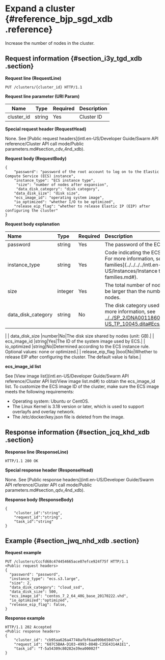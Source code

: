 # Expand a cluster {#reference_bjp_sgd_xdb .reference}

Increase the number of nodes in the cluster.

## Request information {#section_i3y_tgd_xdb .section}

 **Request line \(RequestLine\)** 

``` {#codeblock_hl8_eun_vn8}
PUT /clusters/{cluster_id} HTTP/1.1
```

 **Request line parameter \(URI Param\)** 

|Name|Type|Required|Description|
|----|----|--------|-----------|
| cluster\_id |string|Yes|Cluster ID|

 **Special request header \(RequestHead\)** 

None. See [Public request headers](intl.en-US/Developer Guide/Swarm API reference/Cluster API call mode/Public parameters.md#section_cdv_4nd_xdb).

 **Request body \(RequestBody\)** 

``` {#codeblock_e8g_reh_eby}
{
    "password": "password of the root account to log on to the Elastic Compute Service (ECS) instance",
    "instance_type": "ECS instance type",
     "size": "number of nodes after expansion",
     "data_disk_category": "disk category",
    "data_disk_size": "disk size",
    "ecs_image_id": "operating system image",
    "io_optimized": "whether I/O to be optimized",
    "release_eip_flag": "whether to release Elastic IP (EIP) after configuring the cluster"
}
```

 **Request body explanation** 

|Name|Type|Required|Description|
|:---|:---|:-------|:----------|
| password |string|Yes|The password of the ECS instance.|
| instance\_type |string|Yes|Code indicating the ECS instance type. For more information, see [Instance type families](../../../../intl.en-US/Instances/Instance type families.md#).|
| size |integer|Yes|The total number of nodes, which must be larger than the number of the existing nodes.|
| data\_disk\_category |string|No| The disk category used by ECS. For more information, see [../../SP\_2/DNA0011860945/EN-US\_TP\_10045.dita\#EcsApiDiskCategroy](../../SP_2/DNA0011860945/EN-US_TP_10045.dita#EcsApiDiskCategroy).

 |
| data\_disk\_size |number|No|The disk size shared by nodes \(unit: GB\).|
| ecs\_image\_id |string|Yes|The ID of the system image used by ECS.|
| io\_optimized |string|No|Determined according to the ECS instance rule. Optional values: none or optimized.|
| release\_eip\_flag |bool|No|Whether to release EIP after configuring the cluster. The default value is false.|

 **ecs\_image\_id list** 

See [View image list](intl.en-US/Developer Guide/Swarm API reference/Cluster API list/View image list.md#) to obtain the ecs\_image\_id list. To customize the ECS image ID of the cluster, make sure the ECS image meets the following requirements:

-   Operating system: Ubuntu or CentOS.
-   The Linux Kernel is 3.18 version or later, which is used to support overlayfs and overlay network.
-   The /etc/docker/key.json file is deleted from the image.

## Response information {#section_jcq_khd_xdb .section}

 **Response line \(ResponseLine\)** 

``` {#codeblock_yui_v4n_tel}
HTTP/1.1 200 OK
```

 **Special response header \(ResponseHead\)** 

None. See [Public response headers](intl.en-US/Developer Guide/Swarm API reference/Cluster API call mode/Public parameters.md#section_qdv_4nd_xdb).

 **Response body \(ResponseBody\)** 

``` {#codeblock_fc9_zzl_8sa}
{
    "cluster_id":"string",
    "request_id":"string",
    "task_id":"string"
}
```

## Example {#section_jwq_nhd_xdb .section}

 **Request example** 

``` {#codeblock_sra_ri4_gqp}
PUT /clusters/Cccfd68c474454665ace07efce924f75f HTTP/1.1
<Public request headers>
{
  "password": "password",
  "instance_type": "ecs.s3.large",
  "size": 2,
  "data_disk_category": "cloud_ssd",
  "data_disk_size": 500,
  "ecs_image_id": "centos_7_2_64_40G_base_20170222.vhd",
  "io_optimized":"optimized",
  "release_eip_flag": false,
}
```

 **Response example** 

``` {#codeblock_lc7_9ok_dft}
HTTP/1.1 202 Accepted
<Public response headers>
{
    "cluster_id": "cb95aa626a47740afbf6aa099b650d7ce",
    "request_id": "687C5BAA-D103-4993-884B-C35E4314A1E1",
    "task_id": "T-5a54309c80282e39ea00002f"
}
```

